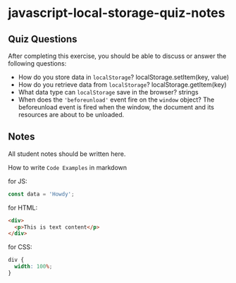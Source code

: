 # javascript-local-storage-quiz-notes

## Quiz Questions

After completing this exercise, you should be able to discuss or answer the following questions:

- How do you store data in `localStorage`?
  localStorage.setItem(key, value)
- How do you retrieve data from `localStorage`?
  localStorage.getItem(key)
- What data type can `localStorage` save in the browser?
  strings
- When does the `'beforeunload'` event fire on the `window` object?
  The beforeunload event is fired when the window, the document and its resources are about to be unloaded.

## Notes

All student notes should be written here.

How to write `Code Examples` in markdown

for JS:

```javascript
const data = 'Howdy';
```

for HTML:

```html
<div>
  <p>This is text content</p>
</div>
```

for CSS:

```css
div {
  width: 100%;
}
```
